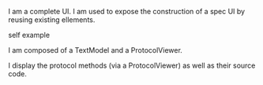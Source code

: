 I am a complete UI.
I am used to expose the construction of a spec UI by reusing existing ellements.

self example

I am composed of a TextModel and a ProtocolViewer.

I display the protocol methods (via a ProtocolViewer) as well as their source code.